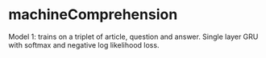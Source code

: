 # machineComprehension

Model 1: trains on a triplet of article, question and answer. Single layer GRU with softmax and negative log likelihood loss.
